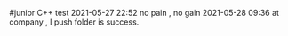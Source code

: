 #junior C++ test
2021-05-27 22:52        no pain ,   no gain
2021-05-28 09:36        at company , I push folder is success.